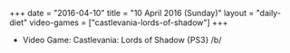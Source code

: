 +++
date = "2016-04-10"
title = "10 April 2016 (Sunday)"
layout = "daily-diet"
video-games = ["castlevania-lords-of-shadow"]
+++


* Video Game: Castlevania: Lords of Shadow {PS3} /b/